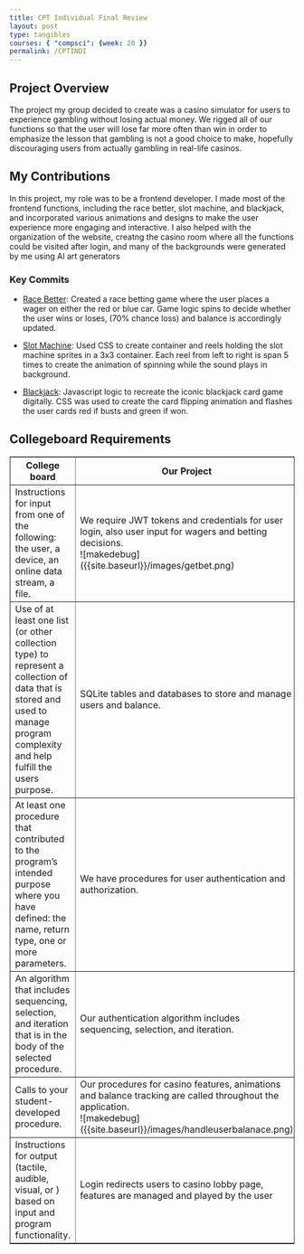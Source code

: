 ```yaml
---
title: CPT Individual Final Review
layout: post 
type: tangibles
courses: { "compsci": {week: 20 }}
permalink: /CPTINDI
---
```


## Project Overview
The project my group decided to create was a casino simulator for users to experience gambling without losing actual money. We rigged all of our functions so that the user will lose far more often than win in order to emphasize the lesson that gambling is not a good choice to make, hopefully discouraging users from actually gambling in real-life casinos.

## My Contributions
In this project, my role was to be a frontend developer. I made most of the frontend functions, including the race better, slot machine, and blackjack, and incorporated various animations and designs to make the user experience more engaging and interactive. I also helped with the organization of the website, creatng the casino room where all the functions could be visited after login, and many of the backgrounds were generated by me using AI art generators

### Key Commits
- [Race Better](https://jaydenchen17.github.io/casinosim/racebet): Created a race betting game where the user places a wager on either the red or blue car. Game logic spins to decide whether the user wins or loses, (70% chance loss) and balance is accordingly updated.

- [Slot Machine](https://jaydenchen17.github.io/casinosim/slots): Used CSS to create container and reels holding the slot machine sprites in a 3x3 container. Each reel from left to right is span 5 times to create the animation of spinning while the sound plays in background.

- [Blackjack](https://jaydenchen17.github.io/casinosim/blackjack): Javascript logic to recreate the iconic blackjack card game digitally. CSS was used to create the card flipping animation and flashes the user cards red if busts and green if won.

## Collegeboard Requirements
<html>
  <body>
    <table border="1">
      <tr>
        <th>College board</th>
        <th>Our Project</th>
      </tr>
      <tr>
        <td>Instructions for input from one of the following: the user, a device, an online data stream, a file.</td>
        <td>We require JWT tokens and credentials for user login, also user input for wagers and betting decisions.
        <br>
        ![makedebug]({{site.baseurl}}/images/getbet.png)
        </td>
      </tr>
      <tr>
        <td>Use of at least one list (or other collection type) to represent a collection of data that is stored and used to manage program complexity and help fulfill the users purpose.</td>
        <td>SQLite tables and databases to store and manage users and balance.</td>
      </tr>
      <tr>
        <td>At least one procedure that contributed to the program’s intended purpose where you have defined: the name, return type, one or more parameters.</td>
        <td>We have procedures for user authentication and authorization.</td>
      </tr>
      <tr>
        <td>An algorithm that includes sequencing, selection, and iteration that is in the body of the selected procedure.</td>
        <td>Our authentication algorithm includes sequencing, selection, and iteration.</td>
      </tr>
      <tr>
        <td>Calls to your student-developed procedure.</td>
        <td>Our procedures for casino features, animations and balance tracking are called throughout the application.
        <br>
        ![makedebug]({{site.baseurl}}/images/handleuserbalanace.png)
        </td>
      </tr>
      <tr>
        <td>Instructions for output (tactile, audible, visual, or ) based on input and program functionality.</td>
        <td>Login redirects users to casino lobby page, features are managed and played by the user</td>
      </tr>
    </table>
  </body>
</html>